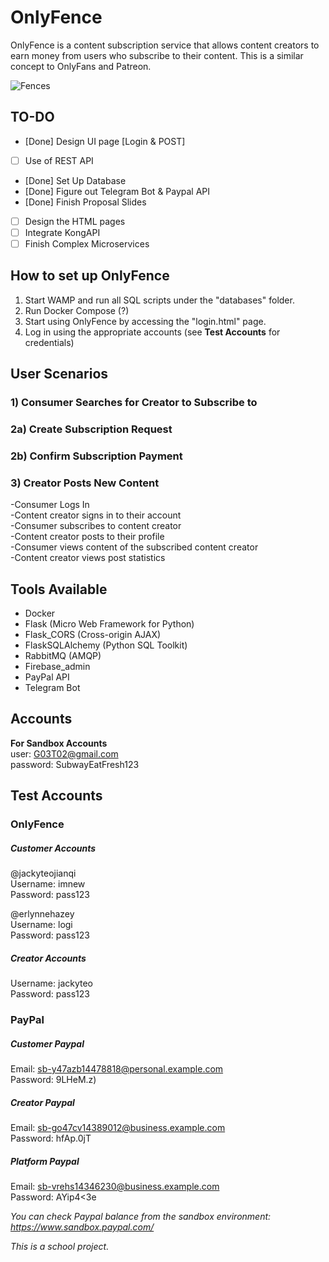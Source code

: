 # OnlyFence
OnlyFence is a content subscription service that allows content creators to earn money from users who subscribe to their content. This is a similar concept to OnlyFans and Patreon.  

![Fences](https://cdn.vox-cdn.com/thumbor/NXI3rAC_jN7zEcdUbBM4K6bbBPM=/0x0:3000x2000/1200x0/filters:focal(0x0:3000x2000):no_upscale()/cdn.vox-cdn.com/uploads/chorus_asset/file/21760265/iStock_598783266.jpg)

## TO-DO
- [Done] Design UI page [Login & POST]
- [ ] Use of REST API 
- [Done] Set Up Database 
- [Done] Figure out Telegram Bot & Paypal API
- [Done] Finish Proposal Slides
- [ ] Design the HTML pages
- [ ] Integrate KongAPI
- [ ] Finish Complex Microservices

## How to set up OnlyFence
1. Start WAMP and run all SQL scripts under the "databases" folder.
2. Run Docker Compose (?)
3. Start using OnlyFence by accessing the "login.html" page.
4. Log in using the appropriate accounts (see **Test Accounts** for credentials)

## User Scenarios
### 1) Consumer Searches for Creator to Subscribe to

### 2a) Create Subscription Request

### 2b) Confirm Subscription Payment

### 3) Creator Posts New Content


-Consumer Logs In  
-Content creator signs in to their account  
-Consumer subscribes to content creator  
-Content creator posts to their profile  
-Consumer views content of the subscribed content creator  
-Content creator views post statistics  

## Tools Available
- Docker
- Flask (Micro Web Framework for Python)
- Flask_CORS (Cross-origin AJAX)
- FlaskSQLAlchemy (Python SQL Toolkit)
- RabbitMQ (AMQP)
- Firebase_admin
- PayPal API
- Telegram Bot

## Accounts
**For Sandbox Accounts**    
user: G03T02@gmail.com  
password: SubwayEatFresh123  

## Test Accounts
### OnlyFence
##### Customer Accounts
  @jackyteojianqi  
Username: imnew  
Password: pass123  

  @erlynnehazey  
Username: logi  
Password: pass123  

##### Creator Accounts
  Username: jackyteo  
  Password: pass123  

 ### PayPal
 ##### Customer Paypal
  Email:    sb-y47azb14478818@personal.example.com  
  Password: 9LHeM.z)  
 ##### Creator Paypal
  Email:    sb-go47cv14389012@business.example.com  
  Password: hfAp.0jT
##### Platform Paypal
  Email:    sb-vrehs14346230@business.example.com  
  Password: AYip4<3e  

*You can check Paypal balance from the sandbox environment: https://www.sandbox.paypal.com/*  

*This is a school project.*
